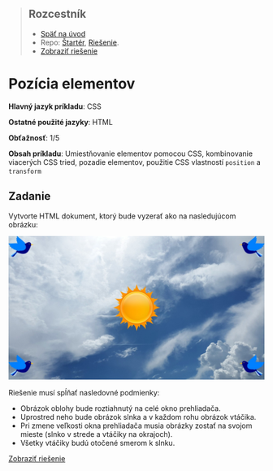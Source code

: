 <div class="hidden">

> ## Rozcestník
> - [Späť na úvod](../../README.md)
> - Repo: [Štartér](/../../tree/main/css/position), [Riešenie](/../../tree/solution/css/position).
> - [Zobraziť riešenie](riesenie.md)
</div>

# Pozícia elementov

<div class="info"> 

**Hlavný jazyk príkladu**: CSS

**Ostatné použité jazyky**: HTML

**Obťažnosť**: 1/5

**Obsah príkladu**: Umiestňovanie elementov pomocou CSS, kombinovanie viacerých CSS tried, pozadie elementov, použitie CSS vlastností `position` a `transform `
</div>

## Zadanie

Vytvorte HTML dokument, ktorý bude vyzerať ako na nasledujúcom obrázku:

![Vzhľad výsledného riešenia](images_position/task.jpg)

<div style="page-break-after: always;"></div>
Riešenie musí spĺňať nasledovné podmienky:

- Obrázok oblohy bude roztiahnutý na celé okno prehliadača. 
- Uprostred neho bude obrázok slnka a v každom rohu obrázok vtáčika. 
- Pri zmene veľkosti okna prehliadača musia obrázky zostať na svojom mieste (slnko v strede a vtáčiky na okrajoch). 
- Všetky vtáčiky budú otočené smerom k slnku.

<div class="hidden">

[Zobraziť riešenie](riesenie.md)
</div>